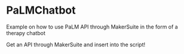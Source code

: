 # PaLMChatbot
Example on how to use PaLM API through MakerSuite in the form of a therapy chatbot

Get an API through MakerSuite and insert into the script!
